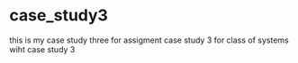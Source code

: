 # case_study3
this is my case study three for assigment case study 3 for class of systems wiht case study 3
